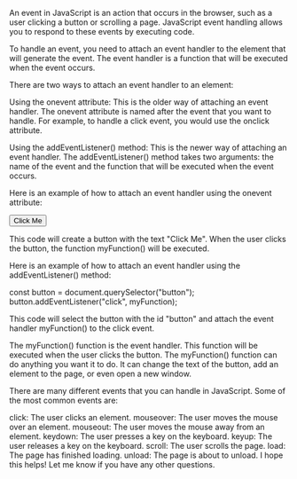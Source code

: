 An event in JavaScript is an action that occurs in the browser, such as a user clicking a button or scrolling a page. JavaScript event handling allows you to respond to these events by executing code.

To handle an event, you need to attach an event handler to the element that will generate the event. The event handler is a function that will be executed when the event occurs.

There are two ways to attach an event handler to an element:

Using the onevent attribute: This is the older way of attaching an event handler. The onevent attribute is named after the event that you want to handle. For example, to handle a click event, you would use the onclick attribute.

Using the addEventListener() method: This is the newer way of attaching an event handler. The addEventListener() method takes two arguments: the name of the event and the function that will be executed when the event occurs.

Here is an example of how to attach an event handler using the onevent attribute:

 
<button onclick="myFunction()">Click Me</button>

This code will create a button with the text "Click Me". When the user clicks the button, the function myFunction() will be executed.

Here is an example of how to attach an event handler using the addEventListener() method:

 
const button = document.querySelector("button");
button.addEventListener("click", myFunction);

This code will select the button with the id "button" and attach the event handler myFunction() to the click event.

The myFunction() function is the event handler. This function will be executed when the user clicks the button. The myFunction() function can do anything you want it to do. It can change the text of the button, add an element to the page, or even open a new window.

There are many different events that you can handle in JavaScript. Some of the most common events are:

click: The user clicks an element.
mouseover: The user moves the mouse over an element.
mouseout: The user moves the mouse away from an element.
keydown: The user presses a key on the keyboard.
keyup: The user releases a key on the keyboard.
scroll: The user scrolls the page.
load: The page has finished loading.
unload: The page is about to unload.
I hope this helps! Let me know if you have any other questions.
